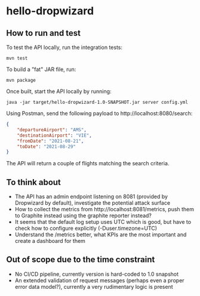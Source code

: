 # hello-dropwizard
## How to run and test
To test the API locally, run the integration tests:
```shell script
mvn test
```
To build a "fat" JAR file, run:
```shell script
mvn package
```
Once built, start the API locally by running:
```shell script
java -jar target/hello-dropwizard-1.0-SNAPSHOT.jar server config.yml
```
Using Postman, send the following payload to http://localhost:8080/search:
```json
{
	"departureAirport": "AMS",
	"destinationAirport": "VIE",
	"fromDate": "2021-08-21",
	"toDate": "2021-08-29"
}
```
The API will return a couple of flights matching the search criteria.
## To think about
- The API has an admin endpoint listening on 8081 (provided by Dropwizard by default), investigate the potential attack surface
- How to collect the metrics from http://localhost:8081/metrics, push them to Graphite instead using the graphite reporter instead?
- It seems that the default log setup uses UTC which is good, but have to check how to configure explicitly (-Duser.timezone=UTC)
- Understand the /metrics better, what KPIs are the most important and create a dashboard for them
## Out of scope due to the time constraint
- No CI/CD pipeline, currently version is hard-coded to 1.0 snapshot
- An extended validation of request messages (perhaps even a proper error data model?), currently a very rudimentary logic is present
